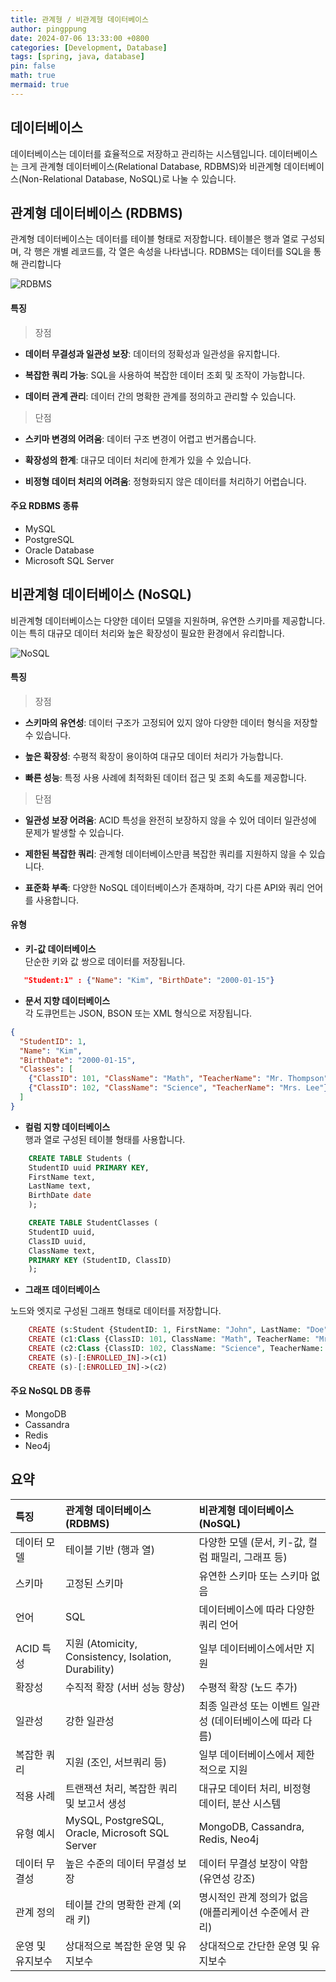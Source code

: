```yaml
---
title: 관계형 / 비관계형 데이터베이스
author: pingppung
date: 2024-07-06 13:33:00 +0800
categories: [Development, Database]
tags: [spring, java, database]
pin: false
math: true
mermaid: true
---
```

## 데이터베이스
데이터베이스는 데이터를 효율적으로 저장하고 관리하는 시스템입니다. 데이터베이스는 크게 관계형 데이터베이스(Relational Database, RDBMS)와 비관계형 데이터베이스(Non-Relational Database, NoSQL)로 나눌 수 있습니다. 

## 관계형 데이터베이스 (RDBMS)
관계형 데이터베이스는 데이터를 테이블 형태로 저장합니다. 테이블은 행과 열로 구성되며, 각 행은 개별 레코드를, 각 열은 속성을 나타냅니다. RDBMS는 데이터를 SQL을 통해 관리합니다<br> 

![RDBMS](https://pingppung.github.io/assets/img/posts/2024-07-06/관계형.PNG)

#### 특징
> 장점

- **데이터 무결성과 일관성 보장**: 데이터의 정확성과 일관성을 유지합니다.

- **복잡한 쿼리 가능**: SQL을 사용하여 복잡한 데이터 조회 및 조작이 가능합니다.

- **데이터 관계 관리**: 데이터 간의 명확한 관계를 정의하고 관리할 수 있습니다.

> 단점

- **스키마 변경의 어려움**: 데이터 구조 변경이 어렵고 번거롭습니다.

- **확장성의 한계**: 대규모 데이터 처리에 한계가 있을 수 있습니다.

- **비정형 데이터 처리의 어려움**: 정형화되지 않은 데이터를 처리하기 어렵습니다.

#### 주요 RDBMS 종류
- MySQL
- PostgreSQL
- Oracle Database
- Microsoft SQL Server


## 비관계형 데이터베이스 (NoSQL)
비관계형 데이터베이스는 다양한 데이터 모델을 지원하며, 유연한 스키마를 제공합니다. 이는 특히 대규모 데이터 처리와 높은 확장성이 필요한 환경에서 유리합니다.

![NoSQL](https://pingppung.github.io/assets/img/posts/2024-07-06/비관계형.PNG)

#### 특징
>장점

- **스키마의 유연성**: 데이터 구조가 고정되어 있지 않아 다양한 데이터 형식을 저장할 수 있습니다.

- **높은 확장성**: 수평적 확장이 용이하여 대규모 데이터 처리가 가능합니다.

- **빠른 성능**: 특정 사용 사례에 최적화된 데이터 접근 및 조회 속도를 제공합니다.

>단점

- **일관성 보장 어려움**: ACID 특성을 완전히 보장하지 않을 수 있어 데이터 일관성에 문제가 발생할 수 있습니다.

- **제한된 복잡한 쿼리**: 관계형 데이터베이스만큼 복잡한 쿼리를 지원하지 않을 수 있습니다.

- **표준화 부족**: 다양한 NoSQL 데이터베이스가 존재하며, 각기 다른 API와 쿼리 언어를 사용합니다.


#### 유형
- **키-값 데이터베이스**<br>
 단순한 키와 값 쌍으로 데이터를 저장됩니다.

 ```json
    "Student:1" : {"Name": "Kim", "BirthDate": "2000-01-15"}
```

- **문서 지향 데이터베이스**<br>
각 도큐먼트는 JSON, BSON 또는 XML 형식으로 저장됩니다.

```json
{
  "StudentID": 1,
  "Name": "Kim",
  "BirthDate": "2000-01-15",
  "Classes": [
    {"ClassID": 101, "ClassName": "Math", "TeacherName": "Mr. Thompson"},
    {"ClassID": 102, "ClassName": "Science", "TeacherName": "Mrs. Lee"}
  ]
}
```

- **컬럼 지향 데이터베이스**<br>
행과 열로 구성된 테이블 형태를 사용합니다.

```sql
    CREATE TABLE Students (
    StudentID uuid PRIMARY KEY,
    FirstName text,
    LastName text,
    BirthDate date
    );

    CREATE TABLE StudentClasses (
    StudentID uuid,
    ClassID uuid,
    ClassName text,
    PRIMARY KEY (StudentID, ClassID)
    );
```

- **그래프 데이터베이스**<br>

노드와 엣지로 구성된 그래프 형태로 데이터를 저장합니다.

```php
    CREATE (s:Student {StudentID: 1, FirstName: "John", LastName: "Doe", BirthDate: "2000-01-15"})
    CREATE (c1:Class {ClassID: 101, ClassName: "Math", TeacherName: "Mr. Thompson"})
    CREATE (c2:Class {ClassID: 102, ClassName: "Science", TeacherName: "Mrs. Lee"})
    CREATE (s)-[:ENROLLED_IN]->(c1)
    CREATE (s)-[:ENROLLED_IN]->(c2)

```

#### 주요 NoSQL DB 종류
- MongoDB
- Cassandra
- Redis
- Neo4j

## 요약


| 특징                    | 관계형 데이터베이스 (RDBMS)          | 비관계형 데이터베이스 (NoSQL) |
| :---------------------- | :----------------------------------- | :---------------------------- |
| 데이터 모델              | 테이블 기반 (행과 열)                 | 다양한 모델 (문서, 키-값, 컬럼 패밀리, 그래프 등) |
| 스키마                   | 고정된 스키마                         | 유연한 스키마 또는 스키마 없음 |
| 언어                     | SQL                                  | 데이터베이스에 따라 다양한 쿼리 언어 |
| ACID 특성                | 지원 (Atomicity, Consistency, Isolation, Durability) | 일부 데이터베이스에서만 지원 |
| 확장성                   | 수직적 확장 (서버 성능 향상)          | 수평적 확장 (노드 추가)        |
| 일관성                   | 강한 일관성                           | 최종 일관성 또는 이벤트 일관성 (데이터베이스에 따라 다름) |
| 복잡한 쿼리               | 지원 (조인, 서브쿼리 등)              | 일부 데이터베이스에서 제한적으로 지원 |
| 적용 사례                | 트랜잭션 처리, 복잡한 쿼리 및 보고서 생성 | 대규모 데이터 처리, 비정형 데이터, 분산 시스템 |
| 유형 예시                | MySQL, PostgreSQL, Oracle, Microsoft SQL Server | MongoDB, Cassandra, Redis, Neo4j |
| 데이터 무결성            | 높은 수준의 데이터 무결성 보장        | 데이터 무결성 보장이 약함 (유연성 강조) |
| 관계 정의                | 테이블 간의 명확한 관계 (외래 키)      | 명시적인 관계 정의가 없음 (애플리케이션 수준에서 관리) |
| 운영 및 유지보수          | 상대적으로 복잡한 운영 및 유지보수    | 상대적으로 간단한 운영 및 유지보수 |